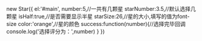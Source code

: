 new Star({
	el:'#main',
	number:5,//一共有几颗星
	starNumber:3.5,//默认选择几颗星
	isHalf:true,//是否需要显示半星
	starSize:26,//星的大小,填写的值为font-size
	color:'orange',//星的颜色
	success:function(number){//选择完毕回调
		console.log('选择评分为：',number)
	}
})